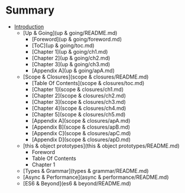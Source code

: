 # Summary

* [Introduction](README.md)
   * [Up & Going](up & going/README.md)
       * [Foreword](up & going/foreword.md)
       * [ToC](up & going/toc.md)
       * [Chapter 1](up & going/ch1.md)
       * [Chapter 2](up & going/ch2.md)
       * [Chapter 3](up & going/ch3.md)
       * [Appendix A](up & going/apA.md)
   * [Scope & Closures](scope & closures/README.md)
       * [Table Of Contents](scope & closures/toc.md)
       * [Chapter 1](scope & closures/ch1.md)
       * [Chapter 2](scope & closures/ch2.md)
       * [Chapter 3](scope & closures/ch3.md)
       * [Chapter 4](scope & closures/ch4.md)
       * [Chapter 5](scope & closures/ch5.md)
       * [Appendix A](scope & closures/apA.md)
       * [Appendix B](scope & closures/apB.md)
       * [Appendix C](scope & closures/apC.md)
       * [Appendix D](scope & closures/apD.md)
   * [this & object prototypes](this & object prototypes/README.md)
       * Foreword
       * Table Of Contents
       * Chapter 1
   * [Types & Grammar](types & grammar/README.md)
   * [Async & Performance](async & performance/README.md)
   * [ES6 & Beyond](es6 & beyond/README.md)

